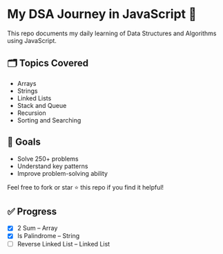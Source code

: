 # My DSA Journey in JavaScript 🚀

This repo documents my daily learning of Data Structures and Algorithms using JavaScript.

## 🗂 Topics Covered
- Arrays
- Strings
- Linked Lists
- Stack and Queue
- Recursion
- Sorting and Searching

## 🧠 Goals
- Solve 250+ problems
- Understand key patterns
- Improve problem-solving ability

Feel free to fork or star ⭐ this repo if you find it helpful!

## ✅ Progress

- [x] 2 Sum – Array
- [x] Is Palindrome – String
- [ ] Reverse Linked List – Linked List
